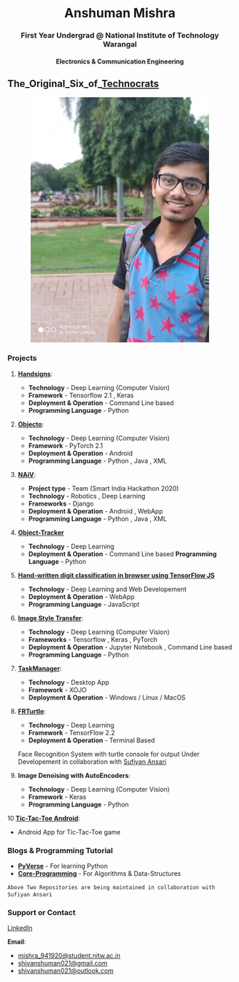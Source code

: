 <h1><center> Anshuman Mishra </center></h1>
  <h3><center>First Year Undergrad @ National Institute of Technology Warangal </center></h3>
  <h4><center>Electronics & Communication Engineering</center></h4>
  
  ## The_Original_Six_of_[Technocrats](https://github.com/Technocrats-nitw)
 
 
<center>
<img src="me.jpeg" style="width:400px;height:550px;">
  </center>




### Projects

1. **[Handsigns](https://shivanshuman021.github.io/HandSigns/)**:
   - **Technology** - Deep Learning (Computer Vision)
   - **Framework** - Tensorflow 2.1 , Keras
   - **Deployment & Operation** - Command Line based
   - **Programming Language** - Python
  
2. **[Objecto](https://shivanshuman021.github.io/Objecto/)**:   
   - **Technology** - Deep Learning (Computer Vision)
   - **Framework** - PyTorch 2.1
   - **Deployment & Operation** - Android 
   - **Programming Language** - Python , Java , XML
 
3. **[NAiV](https://github.com/shivanshuman021/Technocrats-NAiV)**:
   - **Project type** - Team (Smart India Hackathon 2020)
   - **Technology** - Robotics , Deep Learning 
   - **Frameworks** - Django
   - **Deployment & Operation** - Android , WebApp 
   - **Programming Language** - Python , Java , XML
   
4. **[Object-Tracker](https://shivanshuman021.github.io/Object-Tracker/)**
   - **Technology** - Deep Learning
   - **Deployment & Operation** - Command Line based 
   **Programming Language** - Python

5. **[Hand-written digit classification in browser using TensorFlow JS](https://shivanshuman021.github.io/handwrittenDigit/)**
   - **Technology** - Deep Learning and Web Developement
   - **Deployment & Operation** - WebApp
   - **Programming Language** - JavaScript

6. **[Image Style Transfer](https://shivanshuman021.github.io/Image-Style-Transfer/)**:
   - **Technology** - Deep Learning (Computer Vision) 
   - **Frameworks** - Tensorflow , Keras , PyTorch
   - **Deployment & Operation** - Jupyter Notebook , Command Line based
   - **Programming Language** - Python
   
7. **[TaskManager](https://shivanshuman021.github.io/TaskManager/)**:
   - **Technology** - Desktop App
   - **Framework** - XOJO
   - **Deployment & Operation** - Windows / Linux / MacOS
   
8. **[FRTurtle](https://github.com/shivanshuman021/FRTurtle)**:
   - **Technology** - Deep Learning
   - **Framework** - TensorFlow 2.2
   - **Deployment & Operation** - Terminal Based
    
    Face Recognition System with turtle console for output Under Developement in collaboration with [Sufiyan Ansari](https://github.com/suffisme)
    
9. **Image Denoising with AutoEncoders**:
   - **Technology** - Deep Learning (Computer Vision)
   - **Framework** - Keras
   - **Programming Language** - Python

10 **[Tic-Tac-Toe Android](https://github.com/shivanshuman021/Tic-Tac-Toe-Android)**:
   - Android App for Tic-Tac-Toe game
    
### Blogs & Programming Tutorial
   - **[PyVerse](https://suffisme.github.io/PyVerse)** - For learning Python 
   - **[Core-Programming](https://github.com/suffisme/Core-Programming)** - For Algorithms & Data-Structures

    Above Two Repositories are being maintained in collaboration with Sufiyan Ansari 
    
### Support or Contact

[LinkedIn](https://www.linkedin.com/in/anshuman-mishra-89b014195)

**Email**:
   - mishra_941920@student.nitw.ac.in
   - shivanshuman021@gmail.com
   - shivanshuman021@outlook.com
